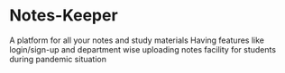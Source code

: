 # Notes-Keeper
A platform for all your notes and study materials
Having features like login/sign-up and department wise uploading notes facility for students during pandemic situation

